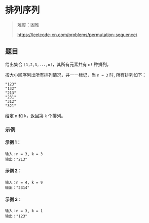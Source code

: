 # 排列序列

> 难度：困难
>
> https://leetcode-cn.com/problems/permutation-sequence/

## 题目

给出集合 `[1,2,3,...,n]`，其所有元素共有 `n!` 种排列。

按大小顺序列出所有排列情况，并一一标记，当 `n = 3` 时, 所有排列如下：

```
"123"
"132"
"213"
"231"
"312"
"321"
```

给定 `n` 和 `k`，返回第 `k` 个排列。

### 示例

#### 示例 1：

```
输入：n = 3, k = 3
输出："213"
```

#### 示例 2：

```
输入：n = 4, k = 9
输出："2314"
```

#### 示例 3：

```
输入：n = 3, k = 1
输出："123"
```
